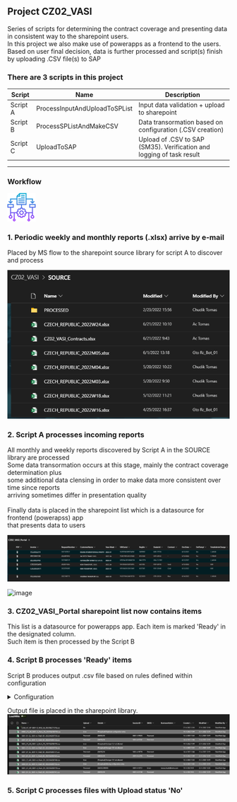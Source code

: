## Project CZ02_VASI
Series of scripts for determining the contract coverage and presenting data in consistent way to the sharepoint users.<br>
In this project we also make use of powerapps as a frontend to the users.<br>
Based on user final decision, data is further processed and script(s) finish by uploading .CSV file(s) to SAP

### There are 3 scripts in this project
| Script | Name | Description |
|---|---|---|
| Script A | ProcessInputAndUploadToSPList | Input data validation + upload to sharepoint |
| Script B | ProcessSPListAndMakeCSV | Data transormation based on configuration (.CSV creation) |
| Script C | UploadToSAP | Upload of .CSV to SAP (SM35). Verification and logging of task result |
 
  
 ---
 ### Workflow
 <picture>
  <img alt="Shows an illustrated sun in light color mode and a moon with stars in dark color mode." src="images/algorithm (1).png">
</picture>


### 1. Periodic weekly and monthly reports (.xlsx) arrive by e-mail
Placed by MS flow to the sharepoint source library for script A to discover and process

<picture>
  <img alt="Sharepoint source library" src="images/sp_source_library.PNG">
</picture>


### 2. Script A processes incoming reports
All monthly and weekly reports discovered by Script A in the SOURCE library are processed<br>
Some data transormation occurs at this stage, mainly the contract coverage determination plus<br>
some additional data clensing in order to make data more consistent over time since reports<br>
arriving sometimes differ in presentation quality<br><br>
Finally data is placed in the sharepoint list which is a datasource for frontend (powerapss) app<br>
that presents data to users


<picture>
  <img alt="Sharepoint source library" src="images/sp_source_portal1.PNG">
</picture>
<br>

![image](https://user-images.githubusercontent.com/17108964/175505226-45133ab4-4a98-4c6c-9d82-1b2650db748d.png)

### 3. CZ02_VASI_Portal sharepoint list now contains items
This list is a datasource for powerapps app. Each item is marked 'Ready' in the designated column.<br>
Such item is then processed by the Script B

### 4. Script B processes 'Ready' items
Script B produces output .csv file based on rules defined within configuration

<details><summary>Configuration</summary>
<p>

#### 

```xml
<?xml version="1.0" encoding="UTF-8"?>
<Config>
 <Country name="CZ">
   <WorkingDirectory>C:\!AUTO\CZ02_VASI\</WorkingDirectory>
   <CredentialsFile>C:\!AUTO\CREDENTIALS\logins.txt</CredentialsFile>
   <CompanyCode>CZ02</CompanyCode>
   <VendorParma>4645</VendorParma>
   <TradingPartner>BE06</TradingPartner>
   <PaymentTerms>C020</PaymentTerms>
   <Currency>CZK</Currency>
   <Admin>tomas.chudik@volvo.com</Admin>
   <AdminChargeSeparate>False</AdminChargeSeparate>
   <DealerIdMatrix>
	<VTC-24270 CC="5453000190" PC="3009001" />
	<NYR-27728 CC="5453000290" PC="3009002" />
	<BRN-28129 CC="5453000390" PC="3009003" />
	<HRA-28130 CC="5453000490" PC="3009004" />
	<UST-28131 CC="5453000590" PC="3009005" />
	<CBU-28132 CC="5453000690" PC="3009006" />
	<HAV-28133 CC="5453000790" PC="3009007" />
	<OTR-28134 CC="5453000890" PC="3009008" />
	<LOD-28135 CC="5453000990" PC="3009009" />
	<HUM-28136 CC="5453001090" PC="3009010" />
	<OLO-28137 CC="5453001190" PC="3009011" />
	<TUR-28138 CC="5453001290" PC="3009012" />
	<POP-28140 CC="5453001590" PC="3009015" />
	<STR-28142 CC="5453001690" PC="3009016" />
	<KLE-28143 CC="5453001790" PC="3009017" />
	<NYR-311625 CC="5453000290" PC="3009502" />
	<HRA-311502 CC="5453000490" PC="3009504" />
	<UST-311594 CC="5453000590" PC="3009505" />
	<CBU-312765 CC="5453000690" PC="3009506" />
	<OTR-311992 CC="5453000890" PC="3009508" />
	<LOD-312691 CC="5453000990" PC="3009509" />
	<HUM-310735 CC="5453001090" PC="3009510" />
	<OLO-311414 CC="5453001190" PC="3009511" />
	<TUR-312218 CC="5453001290" PC="3009512" />
	<RTC-306520 CC="5453001390" PC="3109513" />
	<OST-313417 CC="5453001490" PC="3109514" />
	<POP-313492 CC="5453001590" PC="3009515" />
	<STR-320059 CC="5453001690" PC="3009516" />
	<KLE-321708 CC="5453001790" PC="3009517" />
   </DealerIdMatrix>

   <CaseCCP>
     <DealerIdCC>True</DealerIdCC>
     <TaxAmount>0,00</TaxAmount>
     <TaxCode>JM</TaxCode>
     <GL>799705</GL>
     <CC>5451210100</CC>
     <PC></PC>
   </CaseCCP>

   <CaseOUT>
     <AdminCharge>
        <LineText>VAS1-AdminCharge</LineText>
	<TaxCode>JM</TaxCode>
        <GL>298606</GL>
        <CC></CC>
        <PC>2001401</PC>
     </AdminCharge>
     <VAS1>
	<LineText>VAS1-Recharge</LineText>
     	<TaxCode1>JM</TaxCode1>
	<TaxCode2>JP</TaxCode2>
        <GL>298606</GL>
        <CC></CC>
        <PC>2001401</PC>
     </VAS1>
     <VAS2>
        <DealerIdPC>True</DealerIdPC>
	<LineText>VAS2-SC_Coverage</LineText>
	<GL>298602</GL>
        <TaxCode1>JM</TaxCode1>
	<TaxCode2>JP</TaxCode2>
     </VAS2>
   </CaseOUT>
 </Country>	
</Config>

```
</p>
</details>

Output file is placed in the sharepoint library.<br> 
![image](https://github.com/boengrider/work/blob/e01f72bfeb31030a657116df748466467da875ba/vbs/CZ02_VASI/.github/images/sp_dest_library.PNG)
<br>

### 5. Script C processes files with Upload status 'No'
